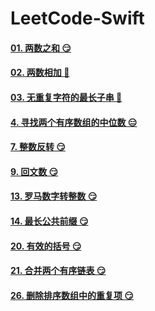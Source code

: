 # LeetCode-Swift

#### [01. 两数之和 😏](<https://github.com/alflix/leetcode-swift/tree/master/01-twoSum>)

#### [02. 两数相加 🤔](<https://github.com/alflix/leetcode-swift/tree/master/02-addTwoNumbers> )

#### [03. 无重复字符的最长子串 🤔](<https://github.com/alflix/leetcode-swift/tree/master/03-lengthOfLongestSubstring>)

#### [4. 寻找两个有序数组的中位数 😑](https://leetcode-cn.com/problems/median-of-two-sorted-arrays/)

#### [7. 整数反转 😏](https://github.com/alflix/leetcode-swift/tree/master/07-reverseInterger)

#### [9. 回文数 😏](https://leetcode-cn.com/problems/reverse-integer/)

#### [13. 罗马数字转整数 😏](https://github.com/alflix/leetcode-swift/tree/master/13-romanToInt)

#### [14. 最长公共前缀 😏](https://github.com/alflix/leetcode-swift/tree/master/14-longestCommonPrefix)

#### [20. 有效的括号 😏](https://github.com/alflix/leetcode-swift/tree/master/20-validParentheses)

#### [21. 合并两个有序链表 😏](https://github.com/alflix/leetcode-swift/tree/master/21-mergeTwoLists)

#### [26. 删除排序数组中的重复项 😏](https://github.com/alflix/leetcode-swift/tree/master/26-removeDuplicates)



